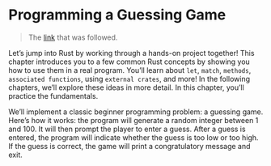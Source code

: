 # Programming a Guessing Game
> The [link](https://doc.rust-lang.org/book/ch02-00-guessing-game-tutorial.html) that was followed.

Let’s jump into Rust by working through a hands-on project together! This chapter introduces you to a few common Rust concepts by showing you how to use them in a real program. You’ll learn about `let`, `match`, `methods`, `associated functions`, using `external crates`, and more! In the following chapters, we’ll explore these ideas in more detail. In this chapter, you’ll practice the fundamentals.

We’ll implement a classic beginner programming problem: a guessing game. Here’s how it works: the program will generate a random integer between 1 and 100. It will then prompt the player to enter a guess. After a guess is entered, the program will indicate whether the guess is too low or too high. If the guess is correct, the game will print a congratulatory message and exit.